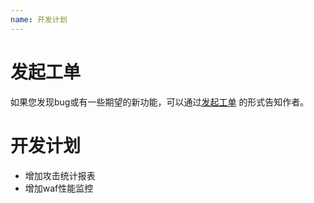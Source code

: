 ```yaml
---
name: 开发计划
---
```


# 发起工单

如果您发现bug或有一些期望的新功能，可以通过[发起工单](https://github.com/xsec-lab/xsec-waf-docs/issues) 的形式告知作者。

# 开发计划

- 增加攻击统计报表
- 增加waf性能监控